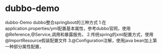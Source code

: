 # dubbo-demo
dubbo-Demo
dubbo整合springboot的三种方式
1.在application.properties/yml配置基本属性，参考dubbo官网，使用@Reference,@Service,调用和暴露服务。
2.传统spring的xml配置方式，使用@ImportResource假装配置文件
3.@Configuration注解，使用java bean加上第一种部分属性配置，
